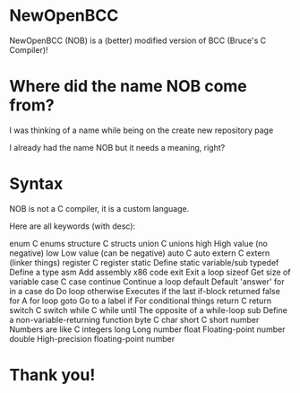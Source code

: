 # NewOpenBCC
NewOpenBCC (NOB) is a (better) modified version of BCC (Bruce's C Compiler)!

# Where did the name NOB come from?
I was thinking of a name while being on the create new repository page

I already had the name NOB but it needs a meaning, right?

# Syntax
NOB is not a C compiler, it is a custom language.

Here are all keywords (with desc):

  enum             C enums
  structure        C structs
  union            C unions
  high             High value (no negative)
  low              Low value (can be negative)
  auto             C auto
  extern           C extern (linker things)
  register         C register
  static           Define static variable/sub
  typedef          Define a type
  asm              Add assembly x86 code
  exit             Exit a loop
  sizeof           Get size of variable
  case             C case
  continue         Continue a loop
  default          Default 'answer' for in a case
  do               Do loop
  otherwise        Executes if the last if-block returned false
  for              A for loop
  goto             Go to a label
  if               For conditional things
  return           C return
  switch           C switch
  while            C while
  until            The opposite of a while-loop
  sub              Define a non-variable-returning function
  byte             C char
  short            C short
  number           Numbers are like C integers
  long             Long number
  float            Floating-point number
  double           High-precision floating-point number

# Thank you!
